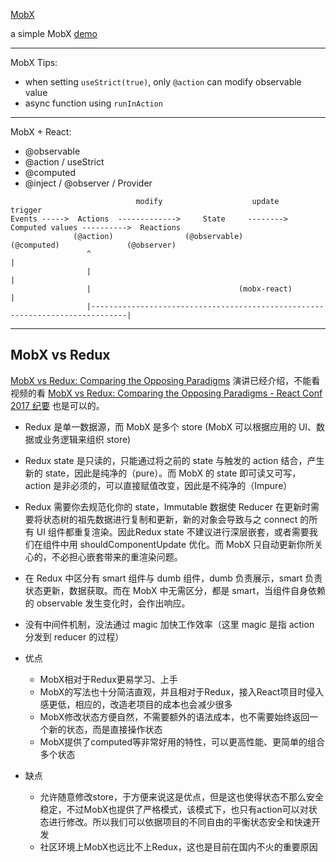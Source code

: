 [MobX](https://github.com/mobxjs/mobx)

a simple MobX [demo](https://stackblitz.com/edit/react-sbgkk6)

************

MobX Tips:

* when setting `useStrict(true)`, only `@action` can modify observable value
* async function using `runInAction`

************

MobX + React:

* @observable
* @action / useStrict
* @computed
* @inject / @observer / Provider

```
                            modify                    update                    trigger
Events ----->  Actions  ------------->     State     --------> Computed values ---------->  Reactions
              (@action)                (@observable)             (@computed)               (@observer)
                 ^                                                                              |
                 |                                                                              |
                 |                                 (mobx-react)                                 |
                 |------------------------------------------------------------------------------|

```

************

## MobX vs Redux

[MobX vs Redux: Comparing the Opposing Paradigms](https://www.youtube.com/watch?v=76FRrbY18Bs) 演讲已经介绍，不能看视频的看 [MobX vs Redux: Comparing the Opposing Paradigms - React Conf 2017 纪要](https://zhuanlan.zhihu.com/p/25989654) 也是可以的。


* Redux 是单一数据源，而 MobX 是多个 store (MobX 可以根据应用的 UI、数据或业务逻辑来组织 store)
* Redux state 是只读的，只能通过将之前的 state 与触发的 action 结合，产生新的 state，因此是纯净的（pure）。而 MobX 的 state 即可读又可写，action 是非必须的，可以直接赋值改变，因此是不纯净的（Impure）
* Redux 需要你去规范化你的 state，Immutable 数据使 Reducer 在更新时需要将状态树的祖先数据进行复制和更新，新的对象会导致与之 connect 的所有 UI 组件都重复渲染。因此Redux state 不建议进行深层嵌套，或者需要我们在组件中用 shouldComponentUpdate 优化。而 MobX 只自动更新你所关心的，不必担心嵌套带来的重渲染问题。
* 在 Redux 中区分有 smart 组件与 dumb 组件，dumb 负责展示，smart 负责状态更新，数据获取。而在 MobX 中无需区分，都是 smart，当组件自身依赖的 observable 发生变化时，会作出响应。
* 没有中间件机制，没法通过 magic 加快工作效率（这里 magic 是指 action 分发到 reducer 的过程）

* 优点
  * MobX相对于Redux更易学习、上手
  * MobX的写法也十分简洁直观，并且相对于Redux，接入React项目时侵入感更低，相应的，改造老项目的成本也会减少很多
  * MobX修改状态方便自然，不需要额外的语法成本，也不需要始终返回一个新的状态，而是直接操作状态
  * MobX提供了computed等非常好用的特性，可以更高性能、更简单的组合多个状态
* 缺点
  * 允许随意修改store，于方便来说这是优点，但是这也使得状态不那么安全稳定，不过MobX也提供了严格模式，该模式下，也只有action可以对状态进行修改。所以我们可以依据项目的不同自由的平衡状态安全和快速开发
  * 社区环境上MobX也远比不上Redux，这也是目前在国内不火的重要原因